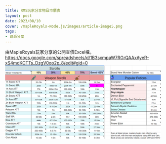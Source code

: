 ```yaml
---
title: RMS玩家分享物品市價表
layout: post
date: 2023/08/10
cover: /mapleRoyals-Node.js/images/article-image5.png
tags:
- 資源分享
---
```

由MapleRoyals玩家分享的公開查價Excel檔。
https://docs.google.com/spreadsheets/d/1B3sxmpaW7RGrQAAxAyeR-xS4mdKCTTs_DzgV0qo2p_8/edit#gid=0
![Sylafia's Royals Price Guide](/images/posts/item-quotation1.png "Sylafia's Royals Price Guide")